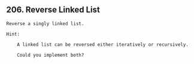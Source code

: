 ## 206\. Reverse Linked List

    Reverse a singly linked list.

    Hint:
        
        A linked list can be reversed either iteratively or recursively. 
        
        Could you implement both?
